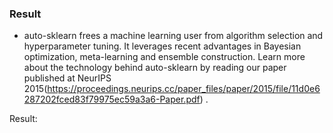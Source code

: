 ### Result
* auto-sklearn frees a machine learning user from algorithm selection and hyperparameter tuning. It leverages recent advantages in Bayesian optimization, meta-learning and ensemble construction. Learn more about the technology behind auto-sklearn by reading our paper published at NeurIPS 2015(https://proceedings.neurips.cc/paper_files/paper/2015/file/11d0e6287202fced83f79975ec59a3a6-Paper.pdf) .

Result:
```

```